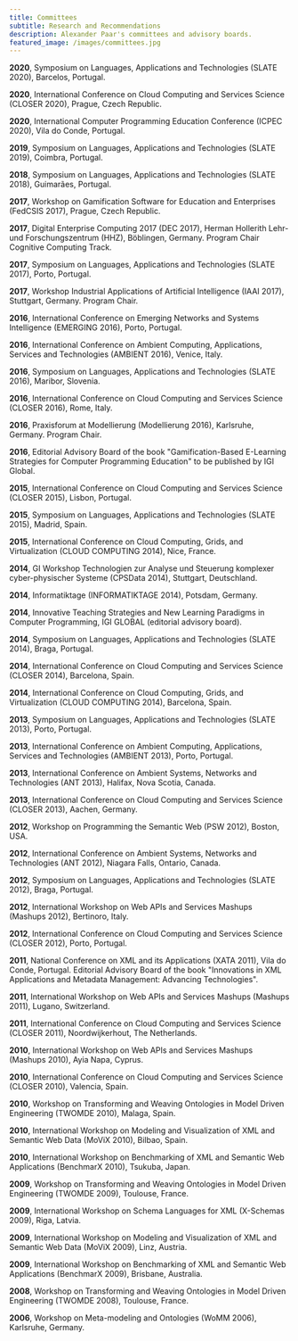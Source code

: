 ```yaml
---
title: Committees
subtitle: Research and Recommendations
description: Alexander Paar's committees and advisory boards.
featured_image: /images/committees.jpg
---
```


**2020**, Symposium on Languages, Applications and Technologies (SLATE 2020), Barcelos, Portugal.

**2020**, International Conference on Cloud Computing and Services Science (CLOSER 2020), Prague, Czech Republic.

**2020**, International Computer Programming Education Conference (ICPEC 2020), Vila do Conde, Portugal.

**2019**, Symposium on Languages, Applications and Technologies (SLATE 2019), Coimbra, Portugal.

**2018**, Symposium on Languages, Applications and Technologies (SLATE 2018), Guimarães, Portugal.

**2017**, Workshop on Gamification Software for Education and Enterprises (FedCSIS 2017), Prague, Czech Republic.

**2017**, Digital Enterprise Computing 2017 (DEC 2017), Herman Hollerith Lehr- und Forschungszentrum (HHZ), Böblingen, Germany. Program Chair Cognitive Computing Track.

**2017**, Symposium on Languages, Applications and Technologies (SLATE 2017), Porto, Portugal.

**2017**, Workshop Industrial Applications of Artificial Intelligence (IAAI 2017), Stuttgart, Germany. Program Chair.

**2016**, International Conference on Emerging Networks and Systems Intelligence (EMERGING 2016), Porto, Portugal.

**2016**, International Conference on Ambient Computing, Applications, Services and Technologies (AMBIENT 2016), Venice, Italy.

**2016**, Symposium on Languages, Applications and Technologies (SLATE 2016), Maribor, Slovenia.

**2016**, International Conference on Cloud Computing and Services Science (CLOSER 2016), Rome, Italy.

**2016**, Praxisforum at Modellierung (Modellierung 2016), Karlsruhe, Germany. Program Chair.

**2016**, Editorial Advisory Board of the book "Gamification-Based E-Learning Strategies for Computer Programming Education" to be published by IGI Global.

**2015**, International Conference on Cloud Computing and Services Science (CLOSER 2015), Lisbon, Portugal.

**2015**, Symposium on Languages, Applications and Technologies (SLATE 2015), Madrid, Spain.

**2015**, International Conference on Cloud Computing, Grids, and Virtualization (CLOUD COMPUTING 2014), Nice, France.

**2014**, GI Workshop Technologien zur Analyse und Steuerung komplexer cyber-physischer Systeme (CPSData 2014), Stuttgart, Deutschland.

**2014**, Informatiktage (INFORMATIKTAGE 2014), Potsdam, Germany.

**2014**, Innovative Teaching Strategies and New Learning Paradigms in Computer Programming, IGI GLOBAL (editorial advisory board).

**2014**, Symposium on Languages, Applications and Technologies (SLATE 2014), Braga, Portugal.

**2014**, International Conference on Cloud Computing and Services Science (CLOSER 2014), Barcelona, Spain.

**2014**, International Conference on Cloud Computing, Grids, and Virtualization (CLOUD COMPUTING 2014), Barcelona, Spain.

**2013**, Symposium on Languages, Applications and Technologies (SLATE 2013), Porto, Portugal.

**2013**, International Conference on Ambient Computing, Applications, Services and Technologies (AMBIENT 2013), Porto, Portugal.

**2013**, International Conference on Ambient Systems, Networks and Technologies (ANT 2013), Halifax, Nova Scotia, Canada.

**2013**, International Conference on Cloud Computing and Services Science (CLOSER 2013), Aachen, Germany.

**2012**, Workshop on Programming the Semantic Web (PSW 2012), Boston, USA.

**2012**, International Conference on Ambient Systems, Networks and Technologies (ANT 2012), Niagara Falls, Ontario, Canada.

**2012**, Symposium on Languages, Applications and Technologies (SLATE 2012), Braga, Portugal.

**2012**, International Workshop on Web APIs and Services Mashups (Mashups 2012), Bertinoro, Italy.

**2012**, International Conference on Cloud Computing and Services Science (CLOSER 2012), Porto, Portugal.

**2011**, National Conference on XML and its Applications (XATA 2011), Vila do Conde, Portugal. Editorial Advisory Board of the book "Innovations in XML Applications and Metadata Management: Advancing Technologies".

**2011**, International Workshop on Web APIs and Services Mashups (Mashups 2011), Lugano, Switzerland.

**2011**, International Conference on Cloud Computing and Services Science (CLOSER 2011), Noordwijkerhout, The Netherlands.

**2010**, International Workshop on Web APIs and Services Mashups (Mashups 2010), Ayia Napa, Cyprus.

**2010**, International Conference on Cloud Computing and Services Science (CLOSER 2010), Valencia, Spain.

**2010**, Workshop on Transforming and Weaving Ontologies in Model Driven Engineering (TWOMDE 2010), Malaga, Spain.

**2010**, International Workshop on Modeling and Visualization of XML and Semantic Web Data (MoViX 2010), Bilbao, Spain.

**2010**, International Workshop on Benchmarking of XML and Semantic Web Applications (BenchmarX 2010), Tsukuba, Japan.

**2009**, Workshop on Transforming and Weaving Ontologies in Model Driven Engineering (TWOMDE 2009), Toulouse, France.

**2009**, International Workshop on Schema Languages for XML (X-Schemas 2009), Riga, Latvia.

**2009**, International Workshop on Modeling and Visualization of XML and Semantic Web Data (MoViX 2009), Linz, Austria.

**2009**, International Workshop on Benchmarking of XML and Semantic Web Applications (BenchmarX 2009), Brisbane, Australia.

**2008**, Workshop on Transforming and Weaving Ontologies in Model Driven Engineering (TWOMDE 2008), Toulouse, France.

**2006**, Workshop on Meta-modeling and Ontologies (WoMM 2006), Karlsruhe, Germany.
